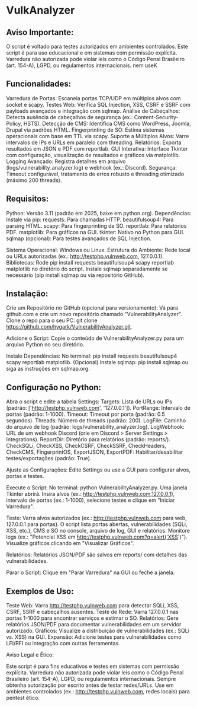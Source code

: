 # VulkAnalyzer

## Aviso Importante:
O script é voltado para testes autorizados em ambientes controlados.
Este script é para uso educacional e em sistemas com permissão explícita. Varredura não autorizada pode violar leis como o Código Penal Brasileiro (art. 154-A), LGPD, ou regulamentos internacionais.
nem useK

## Funcionalidades:

Varredura de Portas: Escaneia portas TCP/UDP em múltiplos alvos com socket e scapy.
Testes Web: Verifica SQL Injection, XSS, CSRF e SSRF com payloads avançados e integração com sqlmap.
Análise de Cabeçalhos: Detecta ausência de cabeçalhos de segurança (ex.: Content-Security-Policy, HSTS).
Detecção de CMS: Identifica CMS como WordPress, Joomla, Drupal via padrões HTML.
Fingerprinting de SO: Estima sistemas operacionais com base em TTL via scapy.
Suporte a Múltiplos Alvos: Varre intervalos de IPs e URLs em paralelo com threading.
Relatórios: Exporta resultados em JSON e PDF com reportlab.
GUI Interativa: Interface Tkinter com configuração, visualização de resultados e gráficos via matplotlib.
Logging Avançado: Registra detalhes em arquivo (logs/vulnerability_analyzer.log) e webhook (ex.: Discord).
Segurança: Timeout configurável, tratamento de erros robusto e threading otimizado (máximo 200 threads).

## Requisitos:

Python: Versão 3.11 (padrão em 2025, baixe em python.org).
Dependências: Instale via pip:
requests: Para chamadas HTTP.
beautifulsoup4: Para parsing HTML.
scapy: Para fingerprinting de SO.
reportlab: Para relatórios PDF.
matplotlib: Para gráficos na GUI.
tkinter: Nativo no Python para GUI.
sqlmap (opcional): Para testes avançados de SQL Injection.


Sistema Operacional: Windows ou Linux.
Estrutura do Ambiente: Rede local ou URLs autorizadas (ex.: http://testphp.vulnweb.com, 127.0.0.1).
Bibliotecas: Rode pip install requests beautifulsoup4 scapy reportlab matplotlib no diretório do script. Instale sqlmap separadamente se necessário (pip install sqlmap ou via repositório GitHub).

## Instalação:

Crie um Repositório no GitHub (opcional para versionamento):
Vá para github.com e crie um novo repositório chamado "VulnerabilityAnalyzer".
Clone o repo para o seu PC: git clone https://github.com/hygark/VulnerabilityAnalyzer.git.


Adicione o Script:
Copie o conteúdo de VulnerabilityAnalyzer.py para um arquivo Python no seu diretório.


Instale Dependências:
No terminal: pip install requests beautifulsoup4 scapy reportlab matplotlib.
(Opcional) Instale sqlmap: pip install sqlmap ou siga as instruções em sqlmap.org.



## Configuração no Python:

Abra o script e edite a tabela Settings:
Targets: Lista de URLs ou IPs (padrão: ['http://testphp.vulnweb.com', '127.0.0.1']).
PortRange: Intervalo de portas (padrão: 1-1000).
Timeout: Timeout por porta (padrão: 0.5 segundos).
Threads: Número de threads (padrão: 200).
LogFile: Caminho do arquivo de log (padrão: logs/vulnerability_analyzer.log).
LogWebhook: URL de um webhook Discord (crie em Discord > Server Settings > Integrations).
ReportDir: Diretório para relatórios (padrão: reports/).
CheckSQLi, CheckXSS, CheckCSRF, CheckSSRF, CheckHeaders, CheckCMS, FingerprintOS, ExportJSON, ExportPDF: Habilitar/desabilitar testes/exportações (padrão: True).

Ajuste as Configurações:
Edite Settings ou use a GUI para configurar alvos, portas e testes.


Execute o Script:
No terminal: python VulnerabilityAnalyzer.py.
Uma janela Tkinter abrirá. Insira alvos (ex.: http://testphp.vulnweb.com,127.0.0.1), intervalo de portas (ex.: 1-1000), selecione testes e clique em "Iniciar Varredura".


Teste:
Varra alvos autorizados (ex.: http://testphp.vulnweb.com para web, 127.0.0.1 para portas).
O script lista portas abertas, vulnerabilidades (SQLi, XSS, etc.), CMS e SO no console, arquivo de log, GUI e relatórios.
Monitore logs (ex.: "Potencial XSS em http://testphp.vulnweb.com?q=alert('XSS')").
Visualize gráficos clicando em "Visualizar Gráficos".

Relatórios:
Relatórios JSON/PDF são salvos em reports/ com detalhes das vulnerabilidades.

Parar o Script:
Clique em "Parar Varredura" na GUI ou feche a janela.



## Exemplos de Uso:

Teste Web: Varra http://testphp.vulnweb.com para detectar SQLi, XSS, CSRF, SSRF e cabeçalhos ausentes.
Teste de Rede: Varra 127.0.0.1 nas portas 1-1000 para encontrar serviços e estimar o SO.
Relatórios: Gere relatórios JSON/PDF para documentar vulnerabilidades em um servidor autorizado.
Gráficos: Visualize a distribuição de vulnerabilidades (ex.: SQLi vs. XSS) na GUI.
Expansão: Adicione testes para vulnerabilidades como LFI/RFI ou integração com outras ferramentas.

Aviso Legal e Ético:

Este script é para fins educativos e testes em sistemas com permissão explícita. Varredura não autorizada pode violar leis como o Código Penal Brasileiro (art. 154-A), LGPD, ou regulamentos internacionais.
Sempre obtenha autorização por escrito antes de testar redes/URLs.
Use em ambientes controlados (ex.: http://testphp.vulnweb.com, redes locais) para pentest ético.
